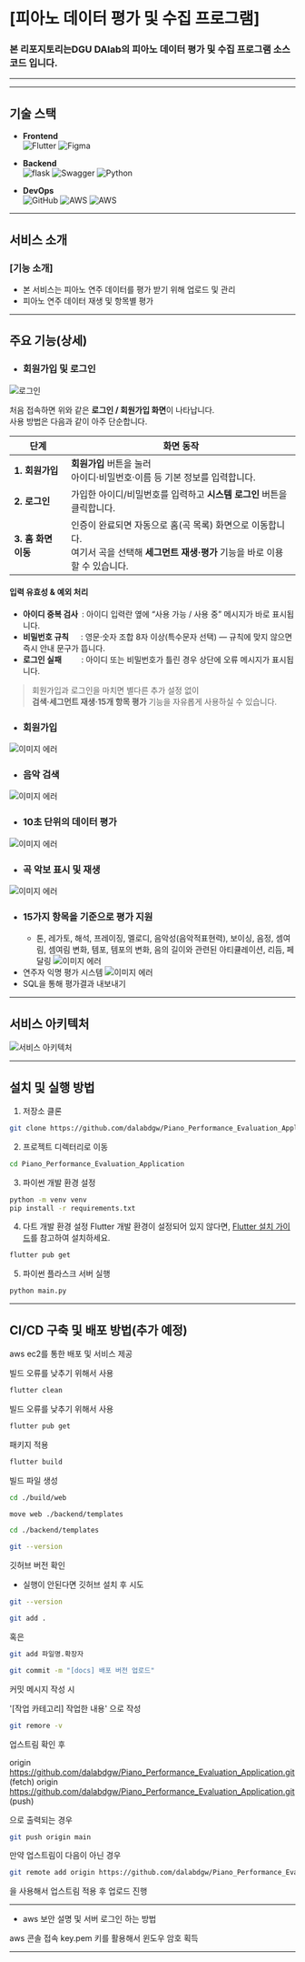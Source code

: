 # [**피아노 데이터 평가 및 수집 프로그램**]

### 본 리포지토리는DGU DAlab의 피아노 데이터 평가 및 수집 프로그램 소스 코드 입니다.
---
---

## 기술 스택

- **Frontend**  
  ![Flutter](https://img.shields.io/badge/flutter-02569B?style=for-the-badge&logo=flutter&logoColor=white)  ![Figma](https://img.shields.io/badge/-Figma-F24E1E?logo=figma&logoColor=white)

- **Backend**  
  ![flask](https://img.shields.io/badge/-flask-092E20?logo=flask&logoColor=white)  ![Swagger](https://img.shields.io/badge/-Swagger-85EA2D?logo=swagger&logoColor=black)  ![Python](https://img.shields.io/badge/-Python-3776AB?logo=python&logoColor=white)

- **DevOps**  
  ![GitHub](https://img.shields.io/badge/-GitHub-181717?logo=github&logoColor=white)  ![AWS](https://img.shields.io/badge/-AWS-181717?logo=AWS&logoColor=white)  ![AWS](https://img.shields.io/badge/-EC2-181717?logo=EC2&logoColor=white)
---

## 서비스 소개

### [**기능 소개**]
- 본 서비스는 피아노 연주 데이터를 평가 받기 위해 업로드 및 관리
- 피아노 연주 데이터 재생 및 항목별 평가

---

## 주요 기능(상세)

- ### 회원가입 및 로그인
![로그인](.,/docs/img/login.PNG)

 처음 접속하면 위와 같은 **로그인 / 회원가입 화면**이 나타납니다.  
  사용 방법은 다음과 같이 아주 단순합니다.

  | 단계 | 화면 동작 |
  |------|-----------|
  | **1. 회원가입** | **회원가입** 버튼을 눌러<br>아이디·비밀번호·이름 등 기본 정보를 입력합니다. |
  | **2. 로그인** | 가입한 아이디/비밀번호를 입력하고 **시스템 로그인** 버튼을 클릭합니다. |
  | **3. 홈 화면 이동** | 인증이 완료되면 자동으로 홈(곡 목록) 화면으로 이동합니다.<br>여기서 곡을 선택해 **세그먼트 재생·평가** 기능을 바로 이용할 수 있습니다. |

  #### 입력 유효성 & 예외 처리
  - **아이디 중복 검사** : 아이디 입력란 옆에 “사용 가능 / 사용 중” 메시지가 바로 표시됩니다.  
  - **비밀번호 규칙**  : 영문·숫자 조합 8자 이상(특수문자 선택) — 규칙에 맞지 않으면 즉시 안내 문구가 뜹니다.  
  - **로그인 실패**   : 아이디 또는 비밀번호가 틀린 경우 상단에 오류 메시지가 표시됩니다.

  > 회원가입과 로그인을 마치면 별다른 추가 설정 없이<br>
  > **검색·세그먼트 재생·15개 항목 평가** 기능을 자유롭게 사용하실 수 있습니다.

- ### 회원가입
![이미지 에러](././docs/img/register.png)

- ### 음악 검색
![이미지 에러](./docs/img/search.PNG)
- ### 10초 단위의 데이터 평가
![이미지 에러](./docs/img/10s.PNG)
- ### 곡 악보 표시 및 재생
![이미지 에러](./docs/img/score.PNG)
- ### 15가지 항목을 기준으로 평가 지원
   - 톤, 레가토, 해석, 프레이징, 멜로디, 음악성(음악적표현력), 보이싱, 음정, 셈여림, 셈여림 변화, 템포, 템포의 변화, 음의 길이와 관련된 아티큘레이션, 리듬, 페달링
![이미지 에러](./docs/img/evaluation.PNG)
- 연주자 익명 평가 시스템
![이미지 에러](./docs/img/anonymous_evaluation.PNG)
- SQL을 통해 평가결과 내보내기

---

## 서비스 아키텍처

![서비스 아키텍처](./docs/img/service.PNG)

---


## 설치 및 실행 방법

1. 저장소 클론

```bash
git clone https://github.com/dalabdgw/Piano_Performance_Evaluation_Application.git
```

2. 프로젝트 디렉터리로 이동

```bash
cd Piano_Performance_Evaluation_Application
```

3. 파이썬 개발 환경 설정
```bash
python -m venv venv
pip install -r requirements.txt
```

4. 다트 개발 환경 설정
Flutter 개발 환경이 설정되어 있지 않다면, [Flutter 설치 가이드](https://dart-ko.dev/)를 참고하여 설치하세요.

```bash
flutter pub get
```

5. 파이썬 플라스크 서버 실행

```bash
python main.py
```


---

## CI/CD 구축 및 배포 방법(추가 예정)

aws ec2를 통한 배포 및 서비스 제공

빌드 오류를 낮추기 위해서 사용
```bash
flutter clean
```
빌드 오류를 낮추기 위해서 사용


```bash
flutter pub get
```
패키지 적용

```bash
flutter build
```
빌드 파일 생성


```bash
cd ./build/web
```

```bash
move web ./backend/templates
```


```bash
cd ./backend/templates
```

```bash
git --version
```
깃허브 버전 확인
- 실행이 안된다면 깃허브 설치 후 시도

```bash
git --version
```

```bash
git add .
```

혹은

```bash
git add 파일명.확장자
```

```bash
git commit -m "[docs] 배포 버전 업로드"
```
커밋 메시지 작성 시

'[작업 카테고리] 작업한 내용' 으로 작성


```bash
git remore -v
```
업스트림 확인 후

origin  https://github.com/dalabdgw/Piano_Performance_Evaluation_Application.git (fetch)
origin  https://github.com/dalabdgw/Piano_Performance_Evaluation_Application.git (push) 

으로 출력되는 경우

```bash
git push origin main
```
만약 업스트림이 다음이 아닌 경우

```bash
git remote add origin https://github.com/dalabdgw/Piano_Performance_Evaluation_Application.git
```
을 사용해서 업스트림 적용 후 업로드 진행

---

 - aws 보안 설명 및 서버 로그인 하는 방법

aws 콘솔 접속
 key.pem
키를 활용해서 윈도우 암호 획득

---
